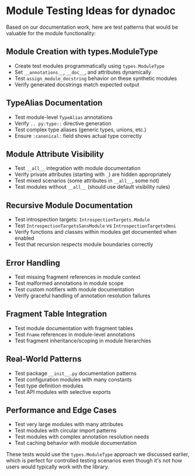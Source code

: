 # Module Testing Ideas for dynadoc

Based on our documentation work, here are test patterns that would be valuable
for the module functionality:

## Module Creation with types.ModuleType
- Create test modules programmatically using `types.ModuleType`
- Set `__annotations__`, `__doc__`, and attributes dynamically
- Test `assign_module_docstring` behavior on these synthetic modules
- Verify generated docstrings match expected output

## TypeAlias Documentation
- Test module-level `TypeAlias` annotations
- Verify `.. py:type::` directive generation
- Test complex type aliases (generic types, unions, etc.)
- Ensure `:canonical:` field shows actual type correctly

## Module Attribute Visibility
- Test `__all__` integration with module documentation
- Verify private attributes (starting with `_`) are hidden appropriately
- Test mixed scenarios (some attributes in `__all__`, some not)
- Test modules without `__all__` (should use default visibility rules)

## Recursive Module Documentation
- Test introspection targets: `IntrospectionTargets.Module`
- Test `IntrospectionTargetsSansModule` vs `IntrospectionTargetsOmni`
- Verify functions and classes within modules get documented when enabled
- Test that recursion respects module boundaries correctly

## Error Handling
- Test missing fragment references in module context
- Test malformed annotations in module scope
- Test custom notifiers with module documentation
- Verify graceful handling of annotation resolution failures

## Fragment Table Integration
- Test module documentation with fragment tables
- Test `Fname` references in module-level annotations
- Test fragment inheritance/scoping in module hierarchies

## Real-World Patterns
- Test package `__init__.py` documentation patterns
- Test configuration modules with many constants
- Test type definition modules
- Test API modules with selective exports

## Performance and Edge Cases
- Test very large modules with many attributes
- Test modules with circular import patterns
- Test modules with complex annotation resolution needs
- Test caching behavior with module documentation

These tests would use the `types.ModuleType` approach we discussed earlier,
which is perfect for controlled testing scenarios even though it's not how
users would typically work with the library.
